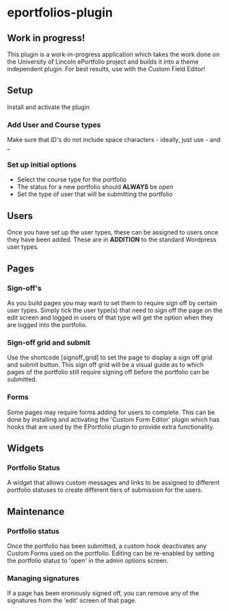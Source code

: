 # eportfolios-plugin

## Work in progress!

This plugin is a work-in-progress application which takes the work done on the University of Lincoln ePortfolio project and builds it into a theme independent plugin. For best results, use with the Custom Field Editor!

## Setup

Install and activate the plugin

### Add User and Course types

Make sure that ID's do not include space characters - ideally, just use - and _

### Set up initial options

- Select the course type for the portfolio
- The status for a new portfolio should **ALWAYS** be *open*
- Set the type of user that will be submitting the portfolio

## Users

Once you have set up the user types, these can be assigned to users once they have been added. These are in **ADDITION** to the standard Wordpress user types.

## Pages

### Sign-off's

As you build pages you may want to set them to require sign off by certain user types. Simply tick the user type(s) that need to sign off the page on the edit screen and logged in users of that type will get the option when they are logged into the portfolio.

### Sign-off grid and submit

Use the shortcode \[signoff_grid] to set the page to display a sign off grid and submit button. This sign off grid will be a visual guide as to which pages of the portfolio still require signing off before the portfolio can be submitted.

### Forms

Some pages may require forms adding for users to complete. This can be done by installing and activating the 'Custom Form Editor' plugin which has hooks that are used by the EPortfolio plugin to provide extra functionality.

## Widgets

### Portfolio Status

A widget that allows custom messages and links to be assigned to different portfolio statuses to create different tiers of submission for the users.

## Maintenance

### Portfolio status

Once the portfolio has been submitted, a custom hook deactivates any Custom Forms used on the portfolio. Editing can be re-enabled by setting the portfolio status to 'open' in the admin options screen.

### Managing signatures

If a page has been eroniously signed off, you can remove any of the signatures from the 'edit' screen of that page.

